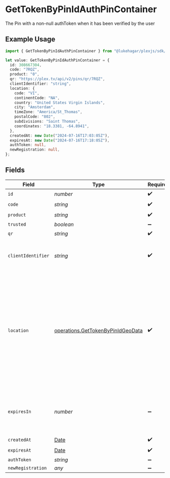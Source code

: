 # GetTokenByPinIdAuthPinContainer

The Pin with a non-null authToken when it has been verified by the user

## Example Usage

```typescript
import { GetTokenByPinIdAuthPinContainer } from "@lukehagar/plexjs/sdk/models/operations";

let value: GetTokenByPinIdAuthPinContainer = {
  id: 308667304,
  code: "7RQZ",
  product: "0",
  qr: "https://plex.tv/api/v2/pins/qr/7RQZ",
  clientIdentifier: "string",
  location: {
    code: "VI",
    continentCode: "NA",
    country: "United States Virgin Islands",
    city: "Amsterdam",
    timeZone: "America/St_Thomas",
    postalCode: "802",
    subdivisions: "Saint Thomas",
    coordinates: "18.3381, -64.8941",
  },
  createdAt: new Date("2024-07-16T17:03:05Z"),
  expiresAt: new Date("2024-07-16T17:18:05Z"),
  authToken: null,
  newRegistration: null,
};
```

## Fields

| Field                                                                                                                                                                                                                                                                                                                                          | Type                                                                                                                                                                                                                                                                                                                                           | Required                                                                                                                                                                                                                                                                                                                                       | Description                                                                                                                                                                                                                                                                                                                                    | Example                                                                                                                                                                                                                                                                                                                                        |
| ---------------------------------------------------------------------------------------------------------------------------------------------------------------------------------------------------------------------------------------------------------------------------------------------------------------------------------------------- | ---------------------------------------------------------------------------------------------------------------------------------------------------------------------------------------------------------------------------------------------------------------------------------------------------------------------------------------------- | ---------------------------------------------------------------------------------------------------------------------------------------------------------------------------------------------------------------------------------------------------------------------------------------------------------------------------------------------- | ---------------------------------------------------------------------------------------------------------------------------------------------------------------------------------------------------------------------------------------------------------------------------------------------------------------------------------------------- | ---------------------------------------------------------------------------------------------------------------------------------------------------------------------------------------------------------------------------------------------------------------------------------------------------------------------------------------------- |
| `id`                                                                                                                                                                                                                                                                                                                                           | *number*                                                                                                                                                                                                                                                                                                                                       | :heavy_check_mark:                                                                                                                                                                                                                                                                                                                             | N/A                                                                                                                                                                                                                                                                                                                                            | 308667304                                                                                                                                                                                                                                                                                                                                      |
| `code`                                                                                                                                                                                                                                                                                                                                         | *string*                                                                                                                                                                                                                                                                                                                                       | :heavy_check_mark:                                                                                                                                                                                                                                                                                                                             | N/A                                                                                                                                                                                                                                                                                                                                            | 7RQZ                                                                                                                                                                                                                                                                                                                                           |
| `product`                                                                                                                                                                                                                                                                                                                                      | *string*                                                                                                                                                                                                                                                                                                                                       | :heavy_check_mark:                                                                                                                                                                                                                                                                                                                             | N/A                                                                                                                                                                                                                                                                                                                                            | Tautulli                                                                                                                                                                                                                                                                                                                                       |
| `trusted`                                                                                                                                                                                                                                                                                                                                      | *boolean*                                                                                                                                                                                                                                                                                                                                      | :heavy_minus_sign:                                                                                                                                                                                                                                                                                                                             | N/A                                                                                                                                                                                                                                                                                                                                            |                                                                                                                                                                                                                                                                                                                                                |
| `qr`                                                                                                                                                                                                                                                                                                                                           | *string*                                                                                                                                                                                                                                                                                                                                       | :heavy_check_mark:                                                                                                                                                                                                                                                                                                                             | N/A                                                                                                                                                                                                                                                                                                                                            | https://plex.tv/api/v2/pins/qr/7RQZ                                                                                                                                                                                                                                                                                                            |
| `clientIdentifier`                                                                                                                                                                                                                                                                                                                             | *string*                                                                                                                                                                                                                                                                                                                                       | :heavy_check_mark:                                                                                                                                                                                                                                                                                                                             | The X-Client-Identifier used in the request                                                                                                                                                                                                                                                                                                    | Tautulli                                                                                                                                                                                                                                                                                                                                       |
| `location`                                                                                                                                                                                                                                                                                                                                     | [operations.GetTokenByPinIdGeoData](../../../sdk/models/operations/gettokenbypinidgeodata.md)                                                                                                                                                                                                                                                  | :heavy_check_mark:                                                                                                                                                                                                                                                                                                                             | Geo location data                                                                                                                                                                                                                                                                                                                              | {<br/>"code": "VI",<br/>"continent_code": "NA",<br/>"country": "United States Virgin Islands",<br/>"city": "Amsterdam",<br/>"european_union_member": true,<br/>"time_zone": "America/St_Thomas",<br/>"postal_code": 802,<br/>"in_privacy_restricted_country": true,<br/>"in_privacy_restricted_region": true,<br/>"subdivisions": "Saint Thomas",<br/>"coordinates": "18.3381, -64.8941"<br/>} |
| `expiresIn`                                                                                                                                                                                                                                                                                                                                    | *number*                                                                                                                                                                                                                                                                                                                                       | :heavy_minus_sign:                                                                                                                                                                                                                                                                                                                             | The number of seconds this pin expires, by default 900 seconds                                                                                                                                                                                                                                                                                 | 876                                                                                                                                                                                                                                                                                                                                            |
| `createdAt`                                                                                                                                                                                                                                                                                                                                    | [Date](https://developer.mozilla.org/en-US/docs/Web/JavaScript/Reference/Global_Objects/Date)                                                                                                                                                                                                                                                  | :heavy_check_mark:                                                                                                                                                                                                                                                                                                                             | N/A                                                                                                                                                                                                                                                                                                                                            | 2024-07-16T17:03:05Z                                                                                                                                                                                                                                                                                                                           |
| `expiresAt`                                                                                                                                                                                                                                                                                                                                    | [Date](https://developer.mozilla.org/en-US/docs/Web/JavaScript/Reference/Global_Objects/Date)                                                                                                                                                                                                                                                  | :heavy_check_mark:                                                                                                                                                                                                                                                                                                                             | N/A                                                                                                                                                                                                                                                                                                                                            | 2024-07-16T17:18:05Z                                                                                                                                                                                                                                                                                                                           |
| `authToken`                                                                                                                                                                                                                                                                                                                                    | *string*                                                                                                                                                                                                                                                                                                                                       | :heavy_minus_sign:                                                                                                                                                                                                                                                                                                                             | N/A                                                                                                                                                                                                                                                                                                                                            | gcgzw5rz2xovp84b4vha3a40                                                                                                                                                                                                                                                                                                                       |
| `newRegistration`                                                                                                                                                                                                                                                                                                                              | *any*                                                                                                                                                                                                                                                                                                                                          | :heavy_minus_sign:                                                                                                                                                                                                                                                                                                                             | N/A                                                                                                                                                                                                                                                                                                                                            |                                                                                                                                                                                                                                                                                                                                                |